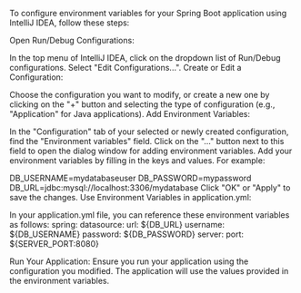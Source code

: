 To configure environment variables for your Spring Boot application using IntelliJ IDEA, follow these steps:

Open Run/Debug Configurations:

In the top menu of IntelliJ IDEA, click on the dropdown list of Run/Debug configurations.
Select "Edit Configurations...".
Create or Edit a Configuration:

Choose the configuration you want to modify, or create a new one by clicking on the "+" button and selecting the type of configuration (e.g., "Application" for Java applications).
Add Environment Variables:

In the "Configuration" tab of your selected or newly created configuration, find the "Environment variables" field.
Click on the "..." button next to this field to open the dialog window for adding environment variables.
Add your environment variables by filling in the keys and values. For example:

DB_USERNAME=mydatabaseuser
DB_PASSWORD=mypassword
DB_URL=jdbc:mysql://localhost:3306/mydatabase
Click "OK" or "Apply" to save the changes.
Use Environment Variables in application.yml:

In your application.yml file, you can reference these environment variables as follows:
spring:
  datasource:
    url: ${DB_URL}
    username: ${DB_USERNAME}
    password: ${DB_PASSWORD}
server:
  port: ${SERVER_PORT:8080}
  
Run Your Application:
Ensure you run your application using the configuration you modified. The application will use the values provided in the environment variables.
